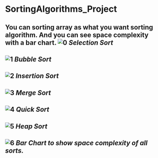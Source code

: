 # SortingAlgorithms_Project
You can sorting array as what you want sorting algorithm. And you can see space complexity with a bar chart.
![0](https://user-images.githubusercontent.com/91792539/227679721-e9d9cf58-9f80-4b40-b598-3492718a48c8.png)
*Selection Sort*
---

![1](https://user-images.githubusercontent.com/91792539/227679795-56dfa676-7529-4102-a3f7-56e248c46aa5.png)
*Bubble Sort*
---

![2](https://user-images.githubusercontent.com/91792539/227679808-d09022ed-f9d1-4042-b76f-e3643da56827.png)
*Insertion Sort*
---

![3](https://user-images.githubusercontent.com/91792539/227679821-a38d86cd-b38b-4e4d-97de-876b10df4bcb.jpg)
*Merge Sort*
---

![4](https://user-images.githubusercontent.com/91792539/227679832-09e66e59-1f3f-4add-863e-07483b513c93.png)
*Quick Sort*
---

![5](https://user-images.githubusercontent.com/91792539/227679850-ea3222b4-185b-40ae-a8e2-1b5f24bd6ada.jpg)
*Heap Sort*
---

![6](https://user-images.githubusercontent.com/91792539/227679858-01d10097-40bd-4b2f-a703-ccac90005255.png)
*Bar Chart to show space complexity of all sorts.*
---
